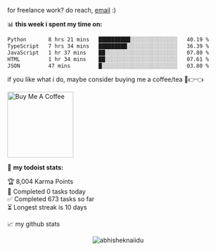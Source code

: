 for freelance work? do reach, [email](mailto:abhishknads.work@gmail.com) :)

📊 **this week i spent my time on:**
<!--START_SECTION:waka-->

```txt
Python       8 hrs 21 mins   ██████████░░░░░░░░░░░░░░░   40.19 %
TypeScript   7 hrs 34 mins   █████████░░░░░░░░░░░░░░░░   36.39 %
JavaScript   1 hr 37 mins    ██░░░░░░░░░░░░░░░░░░░░░░░   07.80 %
HTML         1 hr 34 mins    ██░░░░░░░░░░░░░░░░░░░░░░░   07.61 %
JSON         47 mins         █░░░░░░░░░░░░░░░░░░░░░░░░   03.80 %
```

<!--END_SECTION:waka-->

if you like what i do, maybe consider buying me a coffee/tea 🥺👉👈

<a href="https://www.buymeacoffee.com/abhisheknaiidu" target="_blank"><img src="https://cdn.buymeacoffee.com/buttons/v2/default-red.png" alt="Buy Me A Coffee" width="150" ></a>

🚧 **my todoist stats:**
<!-- TODO-IST:START -->
🏆  8,004 Karma Points           
🌸  Completed 0 tasks today           
✅  Completed 673 tasks so far           
⏳  Longest streak is 10 days
<!-- TODO-IST:END -->


📈 my github stats

<p align="center"> <img src="https://github-readme-stats.vercel.app/api?username=abhisheknaiidu&show_icons=true&theme=gotham" alt="abhisheknaiidu" />




